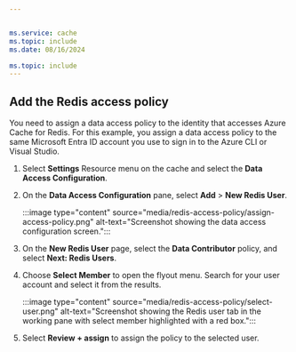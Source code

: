 ```yaml
--- 


ms.service: cache
ms.topic: include
ms.date: 08/16/2024

ms.topic: include
---
```


## Add the Redis access policy

You need to assign a data access policy to the identity that accesses Azure Cache for Redis. For this example, you assign a data access policy to the same Microsoft Entra ID account you use to sign in to the Azure CLI or Visual Studio.

1. Select **Settings** Resource menu on the cache and select the **Data Access Configuration**.

1. On the **Data Access Configuration** pane, select **Add** > **New Redis User**.

    :::image type="content" source="media/redis-access-policy/assign-access-policy.png" alt-text="Screenshot showing the data access configuration screen.":::

1. On the **New Redis User** page, select the **Data Contributor** policy, and select **Next: Redis Users**.

1. Choose **Select Member** to open the flyout menu. Search for your user account and select it from the results.

    :::image type="content" source="media/redis-access-policy/select-user.png" alt-text="Screenshot showing the Redis user tab in the working pane with select member highlighted with a red box.":::

1. Select **Review + assign** to assign the policy to the selected user.
